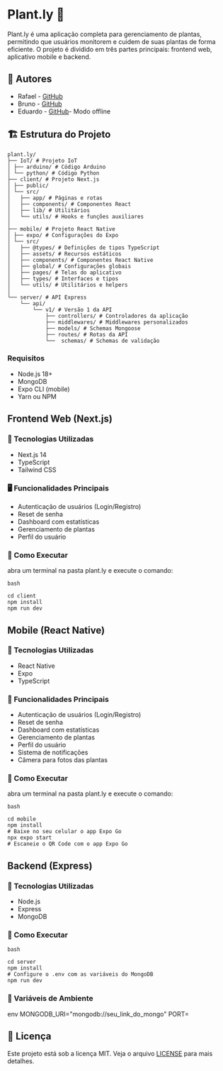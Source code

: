 # Plant.ly 🌱

Plant.ly é uma aplicação completa para gerenciamento de plantas, permitindo que usuários monitorem e cuidem de suas plantas de forma eficiente. O projeto é dividido em três partes principais: frontend web, aplicativo mobile e backend.

## 👥 Autores

- Rafael - [GitHub](https://github.com/RafaelVSs)
- Bruno - [GitHub](https://github.com/Brunoalgarte)
- Eduardo - [GitHub](https://github.com/eduardovbf)- Modo offline


## 🏗️ Estrutura do Projeto
```
plant.ly/
├── IoT/ # Projeto IoT
│ ├── arduino/ # Código Arduino
│ └── python/ # Código Python
├── client/ # Projeto Next.js
│ ├── public/
│ └── src/
│   ├── app/ # Páginas e rotas
│   ├── components/ # Componentes React
│   ├── lib/ # Utilitários
│   └── utils/ # Hooks e funções auxiliares
│
├── mobile/ # Projeto React Native
│ ├── expo/ # Configurações do Expo
│ └── src/
│   ├── @types/ # Definições de tipos TypeScript
│   ├── assets/ # Recursos estáticos
│   ├── components/ # Componentes React Native
│   ├── global/ # Configurações globais
│   ├── pages/ # Telas do aplicativo
│   ├── types/ # Interfaces e tipos
│   └── utils/ # Utilitários e helpers
│
└── server/ # API Express
    └── api/
        └── v1/ # Versão 1 da API
            ├── controllers/ # Controladores da aplicação
            ├── middlewares/ # Middlewares personalizados
            ├── models/ # Schemas Mongoose
            ├── routes/ # Rotas da API
            └──  schemas/ # Schemas de validação

```

### Requisitos
- Node.js 18+
- MongoDB
- Expo CLI (mobile)
- Yarn ou NPM


## Frontend Web (Next.js)

### 🚀 Tecnologias Utilizadas

- Next.js 14
- TypeScript
- Tailwind CSS

### 🖥️ Funcionalidades Principais

- Autenticação de usuários (Login/Registro)
- Reset de senha
- Dashboard com estatísticas
- Gerenciamento de plantas
- Perfil do usuário

### 🚀 Como Executar

abra um terminal na pasta plant.ly e execute o comando:

```
bash

cd client
npm install
npm run dev
```

## Mobile (React Native)

### 🚀 Tecnologias Utilizadas

- React Native
- Expo
- TypeScript

### 📱 Funcionalidades Principais

- Autenticação de usuários (Login/Registro)
- Reset de senha
- Dashboard com estatísticas
- Gerenciamento de plantas
- Perfil do usuário
- Sistema de notificações
- Câmera para fotos das plantas

### 🚀 Como Executar

abra um terminal na pasta plant.ly e execute o comando:

```
bash

cd mobile
npm install
# Baixe no seu celular o app Expo Go
npx expo start
# Escaneie o QR Code com o app Expo Go
```



## Backend (Express)

### 🚀 Tecnologias Utilizadas

- Node.js
- Express
- MongoDB


### 🚀 Como Executar

```
bash

cd server
npm install
# Configure o .env com as variáveis do MongoDB
npm run dev
```

### 🔐 Variáveis de Ambiente

env
MONGODB_URI="mongodb://seu_link_do_mongo"
PORT=


## 📝 Licença

Este projeto está sob a licença MIT. Veja o arquivo [LICENSE](LICENSE) para mais detalhes.


